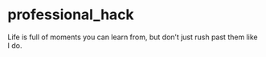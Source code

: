 # professional_hack
Life is full of moments you can learn from, but don’t just rush past them like I do.
